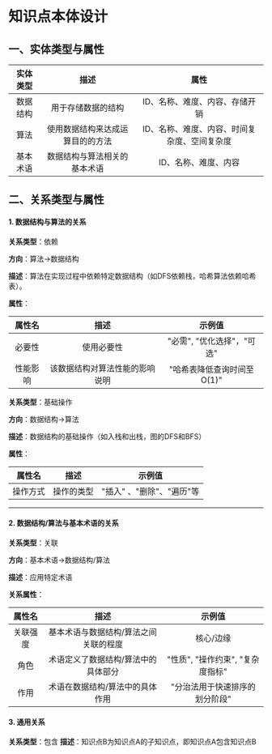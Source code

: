 # 知识点本体设计

## 一、实体类型与属性

| 实体类型 |               描述               |                     属性                     |
| :------: | :------------------------------: | :------------------------------------------: |
| 数据结构 |        用于存储数据的结构        |        ID、名称、难度、内容、存储开销        |
|   算法   | 使用数据结构来达成运算目的的方法 | ID、名称、难度、内容、时间复杂度、空间复杂度 |
| 基本术语 |   数据结构与算法相关的基本术语   |             ID、名称、难度、内容             |

## 二、关系类型与属性

#### 1. **数据结构与算法的关系**

**关系类型**：依赖

**方向**：算法->数据结构

**描述**：算法在实现过程中依赖特定数据结构（如DFS依赖栈，哈希算法依赖哈希表）。

**属性**：

|  属性名  |              描述              |           示例值           |
| :------: | :----------------------------: | :------------------------: |
|  必要性  |           使用必要性           | "必需", "优化选择"，"可选" |
| 性能影响 | 该数据结构对算法性能的影响说明 | "哈希表降低查询时间至O(1)" |



**关系类型**：基础操作

**方向**：数据结构->算法

**描述**：数据结构的基础操作（如入栈和出栈，图的DFS和BFS）

**属性**：

|  属性名  |    描述    |          示例值           |
| :------: | :--------: | :-----------------------: |
| 操作方式 | 操作的类型 | "插入" 、"删除"、"遍历"等 |

------

#### 2. **数据结构/算法与基本术语的关系**

**关系类型**：关联

**方向**：基本术语->数据结构/算法

**描述**：应用特定术语

**关系属性**：

|  属性名  |                 描述                  |              示例值              |
| :------: | :-----------------------------------: | :------------------------------: |
| 关联强度 | 基本术语与数据结构/算法之间关联的程度 |            核心/边缘             |
|   角色   |  术语定义了数据结构/算法中的具体部分  | "性质", "操作约束", "复杂度指标" |
|   作用   |    术语在数据结构/算法中的具体作用    |  "分治法用于快速排序的划分阶段"  |

#### 3. 通用关系

**关系类型**：包含
**描述**：知识点B为知识点A的子知识点，即知识点A包含知识点B
